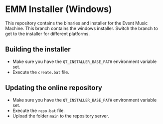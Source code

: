 # EMM Installer (Windows)

This repository contains the binaries and installer for the Event Music Machine. This branch contains the windows
installer. Switch the branch to get to the installer for different platforms.

## Building the installer

- Make sure you have the `QT_INSTALLER_BASE_PATH` environment variable set.
- Execute the `create.bat` file.

## Updating the online repository

- Make sure you have the `QT_INSTALLER_BASE_PATH` environment variable set.
- Execute the `repo.bat` file.
- Upload the folder `main` to the repository server.
